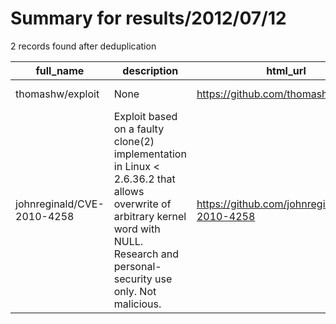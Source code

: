
# Summary for results/2012/07/12
    
2 records found after deduplication

| full_name | description | html_url | matched_list | matched_count | pushed_at | size | stargazers_count | language | forks_count |
|----------------------------|-----------------------------------------------------------------------------------------------------------------------------------------------------------------------------------------|-----------------------------------------------|----------------------|-----------------|---------------------------|--------|--------------------|------------|---------------|
| thomashw/exploit | None | https://github.com/thomashw/exploit | ['exploit'] | 1 | 2012-07-12 20:12:00+00:00 | 96 | 1 | C | 0 |
| johnreginald/CVE-2010-4258 | Exploit based on a faulty clone(2) implementation in Linux < 2.6.36.2 that allows overwrite of arbitrary kernel word with NULL. Research and personal-security use only. Not malicious. | https://github.com/johnreginald/CVE-2010-4258 | ['cve-2', 'exploit'] | 2 | 2012-07-12 18:58:48+00:00 | 110 | 0 | C | 0 |
